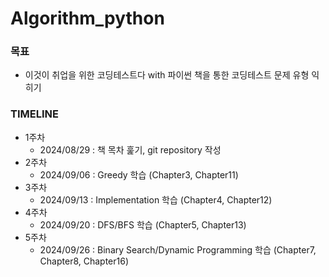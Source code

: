 # Algorithm_python

### 목표
- 이것이 취업을 위한 코딩테스트다 with 파이썬 책을 통한 코딩테스트 문제 유형 익히기

### TIMELINE

- 1주차
  - 2024/08/29 : 책 목차 훑기, git repository 작성
- 2주차
  - 2024/09/06 : Greedy 학습 (Chapter3, Chapter11)
- 3주차
  - 2024/09/13 : Implementation 학습 (Chapter4, Chapter12)
- 4주차
  - 2024/09/20 : DFS/BFS 학습 (Chapter5, Chapter13)
- 5주차
  - 2024/09/26 :  Binary Search/Dynamic Programming 학습 (Chapter7, Chapter8, Chapter16)